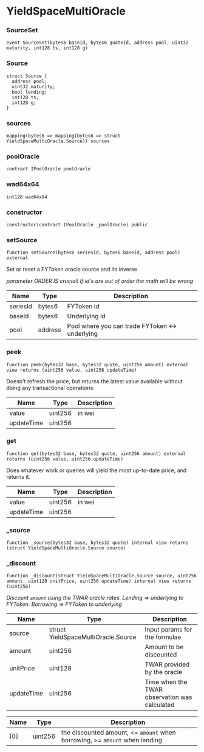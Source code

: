 # YieldSpaceMultiOracle

### SourceSet

```solidity
event SourceSet(bytes6 baseId, bytes6 quoteId, address pool, uint32 maturity, int128 ts, int128 g)
```

### Source

```solidity
struct Source {
  address pool;
  uint32 maturity;
  bool lending;
  int128 ts;
  int128 g;
}
```

### sources

```solidity
mapping(bytes6 => mapping(bytes6 => struct YieldSpaceMultiOracle.Source)) sources
```

### poolOracle

```solidity
contract IPoolOracle poolOracle
```

### wad64x64

```solidity
int128 wad64x64
```

### constructor

```solidity
constructor(contract IPoolOracle _poolOracle) public
```

### setSource

```solidity
function setSource(bytes6 seriesId, bytes6 baseId, address pool) external
```

Set or reset a FYToken oracle source and its inverse

_parameter ORDER IS crucial!  If id's are out of order the math will be wrong_

| Name | Type | Description |
| ---- | ---- | ----------- |
| seriesId | bytes6 | FYToken id |
| baseId | bytes6 | Underlying id |
| pool | address | Pool where you can trade FYToken <-> underlying |

### peek

```solidity
function peek(bytes32 base, bytes32 quote, uint256 amount) external view returns (uint256 value, uint256 updateTime)
```

Doesn't refresh the price, but returns the latest value available without doing any transactional operations:

| Name | Type | Description |
| ---- | ---- | ----------- |
| value | uint256 | in wei |
| updateTime | uint256 |  |

### get

```solidity
function get(bytes32 base, bytes32 quote, uint256 amount) external returns (uint256 value, uint256 updateTime)
```

Does whatever work or queries will yield the most up-to-date price, and returns it.

| Name | Type | Description |
| ---- | ---- | ----------- |
| value | uint256 | in wei |
| updateTime | uint256 |  |

### _source

```solidity
function _source(bytes32 base, bytes32 quote) internal view returns (struct YieldSpaceMultiOracle.Source source)
```

### _discount

```solidity
function _discount(struct YieldSpaceMultiOracle.Source source, uint256 amount, uint128 unitPrice, uint256 updateTime) internal view returns (uint256)
```

_Discount `amount` using the TWAR oracle rates. 
Lending => underlying to FYToken. Borrowing => FYToken to underlying_

| Name | Type | Description |
| ---- | ---- | ----------- |
| source | struct YieldSpaceMultiOracle.Source | Input params for the formulae |
| amount | uint256 | Amount to be discounted |
| unitPrice | uint128 | TWAR provided by the oracle |
| updateTime | uint256 | Time when the TWAR observation was calculated |

| Name | Type | Description |
| ---- | ---- | ----------- |
| [0] | uint256 | the discounted amount, <= `amount` when borrowing, >= `amount` when lending |

